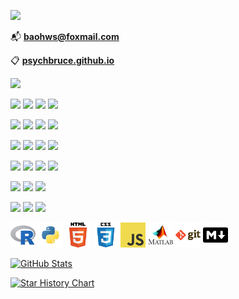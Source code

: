 [![](https://readme-typing-svg.herokuapp.com?font=Source+Sans+Pro&weight=900&color=2b579a&lines=Hi%2C+I’m+Bruce+Bao+包寒吴霜;Studying+Social+Psychology;Developing+R+Packages)](https://readme-typing-svg.herokuapp.com)

📬 **baohws@foxmail.com**

📋 **[psychbruce.github.io](https://psychbruce.github.io)**

[![](https://komarev.com/ghpvc/?username=psychbruce&label=Profile_views&color=red&style=for-the-badge)](https://github.com/psychbruce)

[![](https://img.shields.io/badge/R_package-bruceR-purple)](https://psychbruce.github.io/bruceR/)
[![](https://www.r-pkg.org/badges/version/bruceR?color=blue)](https://CRAN.R-project.org/package=bruceR)
[![](https://cranlogs.r-pkg.org/badges/grand-total/bruceR)](https://cranlogs.r-pkg.org/downloads/daily/last-month/bruceR)
[![](https://img.shields.io/github/stars/psychbruce/bruceR?style=social)](https://github.com/psychbruce/bruceR)

[![](https://img.shields.io/badge/R_package-ChineseNames-purple)](https://psychbruce.github.io/ChineseNames/)
[![](https://www.r-pkg.org/badges/version/ChineseNames?color=blue)](https://CRAN.R-project.org/package=ChineseNames)
[![](https://cranlogs.r-pkg.org/badges/grand-total/ChineseNames)](https://cranlogs.r-pkg.org/downloads/daily/last-month/ChineseNames)
[![](https://img.shields.io/github/stars/psychbruce/ChineseNames?style=social)](https://github.com/psychbruce/ChineseNames)

[![](https://img.shields.io/badge/R_package-PsychWordVec-purple)](https://psychbruce.github.io/PsychWordVec/)
[![](https://www.r-pkg.org/badges/version/PsychWordVec?color=blue)](https://CRAN.R-project.org/package=PsychWordVec)
[![](https://cranlogs.r-pkg.org/badges/grand-total/PsychWordVec)](https://cranlogs.r-pkg.org/downloads/daily/last-month/PsychWordVec)
[![](https://img.shields.io/github/stars/psychbruce/PsychWordVec?style=social)](https://github.com/psychbruce/PsychWordVec)

[![](https://img.shields.io/badge/R_package-FMAT-purple)](https://psychbruce.github.io/FMAT/)
[![](https://www.r-pkg.org/badges/version/FMAT?color=blue)](https://CRAN.R-project.org/package=FMAT)
[![](https://cranlogs.r-pkg.org/badges/grand-total/FMAT)](https://cranlogs.r-pkg.org/downloads/daily/last-month/FMAT)
[![](https://img.shields.io/github/stars/psychbruce/FMAT?style=social)](https://github.com/psychbruce/FMAT)

[![](https://img.shields.io/badge/R_package-drawMap-purple)](https://github.com/psychbruce/drawMap)
[![](https://img.shields.io/github/r-package/v/psychbruce/drawMap?label=GitHub&color=blue)](https://github.com/psychbruce/drawMap)
[![](https://img.shields.io/github/stars/psychbruce/drawMap?style=social)](https://github.com/psychbruce/drawMap)

[![](https://img.shields.io/badge/R_package-NgramTools-purple)](https://github.com/psychbruce/NgramTools)
[![](https://img.shields.io/github/r-package/v/psychbruce/NgramTools?label=GitHub&color=blue)](https://github.com/psychbruce/NgramTools)
[![](https://img.shields.io/github/stars/psychbruce/NgramTools?style=social)](https://github.com/psychbruce/NgramTools)

<p>
<img height="40" src="https://raw.githubusercontent.com/github/explore/80688e429a7d4ef2fca1e82350fe8e3517d3494d/topics/r/r.png">
<img height="40" src="https://raw.githubusercontent.com/github/explore/80688e429a7d4ef2fca1e82350fe8e3517d3494d/topics/python/python.png">
<img height="40" src="https://raw.githubusercontent.com/github/explore/80688e429a7d4ef2fca1e82350fe8e3517d3494d/topics/html/html.png">
<img height="40" src="https://raw.githubusercontent.com/github/explore/80688e429a7d4ef2fca1e82350fe8e3517d3494d/topics/css/css.png">
<img height="40" src="https://raw.githubusercontent.com/github/explore/80688e429a7d4ef2fca1e82350fe8e3517d3494d/topics/javascript/javascript.png">
<img height="40" src="https://raw.githubusercontent.com/github/explore/80688e429a7d4ef2fca1e82350fe8e3517d3494d/topics/matlab/matlab.png">
<img height="40" src="https://raw.githubusercontent.com/github/explore/80688e429a7d4ef2fca1e82350fe8e3517d3494d/topics/git/git.png">
<img height="40" src="https://raw.githubusercontent.com/github/explore/80688e429a7d4ef2fca1e82350fe8e3517d3494d/topics/markdown/markdown.png">
</p>

[![GitHub Stats](https://github-readme-stats.vercel.app/api?username=psychbruce&show_icons=true&locale=en&hide=prs,issues&theme=tokyonight&rank_icon=percentile)](https://github.com/psychbruce)

<!--
[![Top Languages](https://github-readme-stats.vercel.app/api/top-langs?username=psychbruce&show_icons=true&layout=compact&theme=holi&exclude_repo=psychbruce.github.io,stats)](https://github.com/psychbruce)
[![GitHub Streak](https://github-readme-streak-stats.herokuapp.com/?user=psychbruce&theme=tokyonight)](https://github.com/psychbruce)
-->

[![Star History Chart](https://api.star-history.com/svg?repos=psychbruce/bruceR,psychbruce/ChineseNames,psychbruce/drawMap,psychbruce/NgramTools,psychbruce/PsychWordVec,psychbruce/FMAT,psychbruce/jspsych,psychbruce/stats&type=Date)](https://api.star-history.com/svg?repos=psychbruce/bruceR,psychbruce/ChineseNames,psychbruce/drawMap,psychbruce/NgramTools,psychbruce/PsychWordVec,psychbruce/FMAT,psychbruce/jspsych,psychbruce/stats&type=Date)
